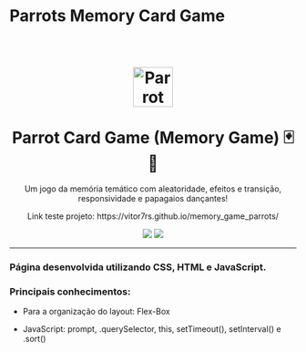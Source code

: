 # Parrots Memory Card Game
<h1 align="center">
<br>
  <img src="https://notion-emojis.s3-us-west-2.amazonaws.com/v0/svg-twitter/1f99c.svg" alt="Parrot Card Game" width="70">
<br>
<br>
Parrot Card Game (Memory Game) 🃏🧠
</h1>

<p align="center">Um jogo da memória temático com aleatoridade, efeitos e transição, responsividade e papagaios dançantes!</p>

<p align="center">
 Link teste projeto:
https://vitor7rs.github.io/memory_game_parrots/
</p>

<p align="center">
  <img src="https://i.imgur.com/zZUkJyc.png"></img>
  <img src="https://i.imgur.com/QFvLKC2.png"></img>
</p>
<hr />

[//]: # (Add the features of your project here:)
### Página desenvolvida utilizando CSS, HTML e JavaScript.

### Principais conhecimentos:
- Para a organização do layout: Flex-Box

- JavaScript: prompt, .querySelector, this, setTimeout(), setInterval() e .sort()
